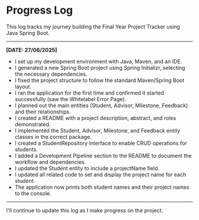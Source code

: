 # Progress Log

This log tracks my journey building the Final Year Project Tracker using Java Spring Boot.

---

**[DATE: 27/06/2025]**

- I set up my development environment with Java, Maven, and an IDE.
- I generated a new Spring Boot project using Spring Initializr, selecting the necessary dependencies.
- I fixed the project structure to follow the standard Maven/Spring Boot layout.
- I ran the application for the first time and confirmed it started successfully (saw the Whitelabel Error Page).
- I planned out the main entities (Student, Advisor, Milestone, Feedback) and their relationships.
- I created a README with a project description, abstract, and roles demonstrated.
- I implemented the Student, Advisor, Milestone, and Feedback entity classes in the correct package.
- I created a StudentRepository interface to enable CRUD operations for students.
- I added a Development Pipeline section to the README to document the workflow and dependencies.
- I updated the Student entity to include a projectName field.
- I updated all related code to set and display the project name for each student.
- The application now prints both student names and their project names to the console.

---

I'll continue to update this log as I make progress on the project. 